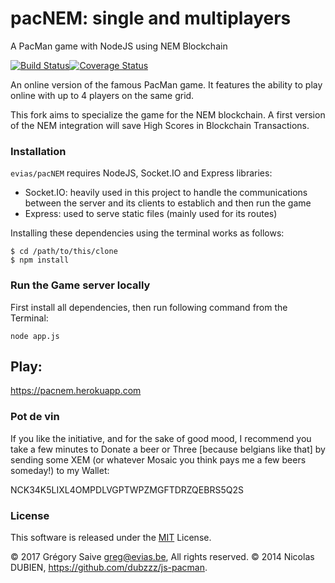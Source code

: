 # pacNEM: single and multiplayers

A PacMan game with NodeJS using NEM Blockchain

[![Build Status](https://travis-ci.org/evias/pacNEM.svg?branch=master)](https://travis-ci.org/evias/pacNEM)[![Coverage Status](https://coveralls.io/repos/evias/pacNEM/badge.svg?branch=master)](https://coveralls.io/r/evias/pacNEM?branch=master)

An online version of the famous PacMan game. It features the ability to play online with up to 4 players on the same grid.

This fork aims to specialize the game for the NEM blockchain. A first version of the NEM integration will save High Scores
in Blockchain Transactions.

### Installation

```evias/pacNEM``` requires NodeJS, Socket.IO and Express libraries:
- Socket.IO: heavily used in this project to handle the communications between the server and its clients to establich and then run the game
- Express: used to serve static files (mainly used for its routes)

Installing these dependencies using the terminal works as follows:
```
$ cd /path/to/this/clone
$ npm install
```

### Run the Game server locally

First install all dependencies, then run following command from the Terminal:

```
node app.js
```

## Play:

https://pacnem.herokuapp.com

### Pot de vin

If you like the initiative, and for the sake of good mood, I recommend you take a few minutes to Donate a beer or Three [because belgians like that] by sending some XEM (or whatever Mosaic you think pays me a few beers someday!) to my Wallet:

NCK34K5LIXL4OMPDLVGPTWPZMGFTDRZQEBRS5Q2S

### License

This software is released under the [MIT](LICENSE) License.

© 2017 Grégory Saive greg@evias.be, All rights reserved.
© 2014 Nicolas DUBIEN, https://github.com/dubzzz/js-pacman.

